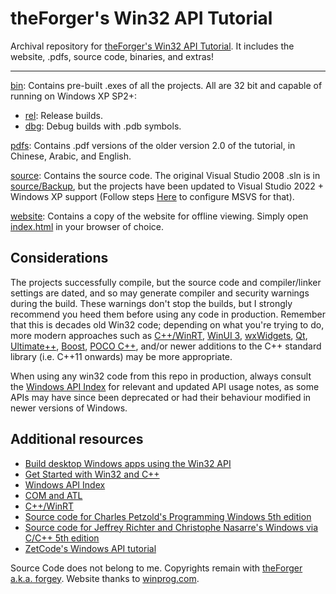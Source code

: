 # theForger's Win32 API Tutorial

Archival repository for [theForger's Win32 API Tutorial](https://winprog.org/tutorial/).
 It includes the website, .pdfs, source code, binaries, and extras!

--------------------------------------------------------------------------------

[bin](/bin): Contains pre-built .exes of all the projects. All are 32 bit and capable of running on Windows XP SP2+:  
 - [rel](/bin/rel): Release builds.  
 - [dbg](/bin/dbg): Debug builds with .pdb symbols.

[pdfs](/pdfs): Contains .pdf versions of the older version 2.0 of the tutorial, in Chinese, Arabic, and English.

[source](/source): Contains the source code. The original Visual Studio 2008 .sln is in [source/Backup](/source/Backup), but the projects have
 been updated to Visual Studio 2022 + Windows XP support (Follow steps [Here](https://learn.microsoft.com/en-us/cpp/build/configuring-programs-for-windows-xp) to configure MSVS for that).

[website](/website): Contains a copy of the website for offline viewing. Simply open [index.html](website/tutorial/index.html) in your browser of choice.

## Considerations
The projects successfully compile, but the source code and compiler/linker settings are dated, and so may generate compiler and security warnings during the build. 
These warnings don't stop the builds, but I strongly recommend you heed them before using any code in production. Remember that this is decades old Win32 code;
  depending on what you're trying to do, more modern approaches such as [C++/WinRT](https://learn.microsoft.com/en-us/windows/uwp/cpp-and-winrt-apis/),
  [WinUI 3](https://docs.microsoft.com/en-us/windows/apps/winui/winui3/), [wxWidgets](https://www.wxwidgets.org/), [Qt](https://www.qt.io/),
  [Ultimate++](https://www.ultimatepp.org/), [Boost](https://www.boost.org/), [POCO C++](https://pocoproject.org/),
  and/or newer additions to the C++ standard library (i.e. C++11 onwards) may be more appropriate.

When using any win32 code from this repo in production, always consult the [Windows API Index](https://docs.microsoft.com/en-us/windows/win32/apiindex/windows-api-list)
 for relevant and updated API usage notes, as some APIs may have since been deprecated or had their behaviour modified in newer versions of Windows.

## Additional resources
* [Build desktop Windows apps using the Win32 API](https://docs.microsoft.com/en-us/windows/win32/)
* [Get Started with Win32 and C++](https://docs.microsoft.com/en-us/windows/win32/learnwin32/learn-to-program-for-windows)
* [Windows API Index](https://docs.microsoft.com/en-us/windows/win32/apiindex/windows-api-list)
* [COM and ATL](https://docs.microsoft.com/en-us/cpp/atl/introduction-to-com-and-atl)
* [C++/WinRT](https://docs.microsoft.com/en-us/windows/uwp/cpp-and-winrt-apis/)
* [Source code for Charles Petzold's Programming Windows 5th edition](https://github.com/yottaawesome/programming-windows-5th-edition)
* [Source code for Jeffrey Richter and Christophe Nasarre's Windows via C/C++ 5th edition](https://github.com/yottaawesome/windows-via-c-cpp)
* [ZetCode's Windows API tutorial](https://zetcode.com/gui/winapi/)

Source Code does not belong to me. Copyrights remain with [theForger a.k.a. forgey](https://winprog.org/regulars/).
Website thanks to [winprog.com](https://winprog.org).
